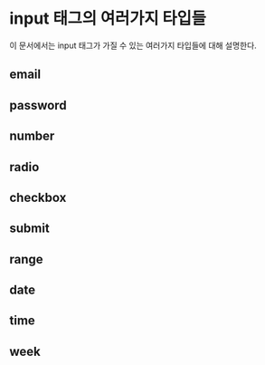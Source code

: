# input 태그의 여러가지 타입들
이 문서에서는 input 태그가 가질 수 있는 여러가지 타입들에 대해 설명한다.

## email
## password
## number
## radio
## checkbox
## submit
## range
## date
## time
## week